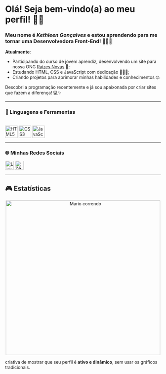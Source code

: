 # Olá! Seja bem-vindo(a) ao meu perfil! 👋🏽

### Meu nome é _Kethleen Gonçalves_ e estou aprendendo para me tornar uma Desenvolvedora Front-End! 👩🏽‍💻

**Atualmente**:  
* Participando do curso de jovem aprendiz, desenvolvendo um site para nossa ONG [Raízes Novas](https://raizesnovas.github.io/site/) 🌱;  
* Estudando HTML, CSS e JavaScript com dedicação 👩🏽‍🏫;  
* Criando projetos para aprimorar minhas habilidades e conhecimentos 🤓.

Descobri a programação recentemente e já sou apaixonada por criar sites que fazem a diferença! 💻✨

---

### 🚀 Linguagens e Ferramentas  

<div style="display: inline_block"><br>
  <img align="center" alt="HTML5" height="40" width="40" src="https://cdn.jsdelivr.net/gh/devicons/devicon/icons/html5/html5-original.svg">
  <img align="center" alt="CSS3" height="40" width="40" src="https://cdn.jsdelivr.net/gh/devicons/devicon/icons/css3/css3-original.svg">
  <img align="center" alt="JavaScript" height="40" width="40" src="https://cdn.jsdelivr.net/gh/devicons/devicon/icons/javascript/javascript-original.svg">
</div>

---

### 🌐 Minhas Redes Sociais  

<div style="display: inline_block">
  <a href="https://br.linkedin.com/in/kethleen-gon%C3%A7alves06">
    <img src="https://img.shields.io/badge/-LinkedIn-%230077B5?style=for-the-badge&logo=linkedin&logoColor=white" alt="LinkedIn" height="28px" />
  </a>
  <a href="https://github.com/Kethleen06">
    <img src="https://img.shields.io/badge/-GitHub-%23121011?style=for-the-badge&logo=github&logoColor=white" alt="GitHub" height="28px" />
  </a>
</div>

---

## 🎮 Estatísticas

<div align="center">
  <img src="https://media.giphy.com/media/v1.Y2lkPTc5MGI3NjExeTI2dzZ5aDZ0OXQzOG42N3d2Zjd6eHc0eHZnZ2UycjRpbTYzZHFybSZlcD12MV9naWZzX3NlYXJjaCZjdD1n/26Ff2X8Qj0xK3fKuc/giphy.gif" alt="Mario correndo" width="500" />
</div>

criativa de mostrar que seu perfil é **ativo e dinâmico**, sem usar os gráficos tradicionais.  
